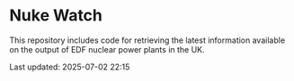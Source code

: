 # Nuke Watch

This repository includes code for retrieving the latest information available on the output of EDF nuclear power plants in the UK.

Last updated: 2025-07-02 22:15